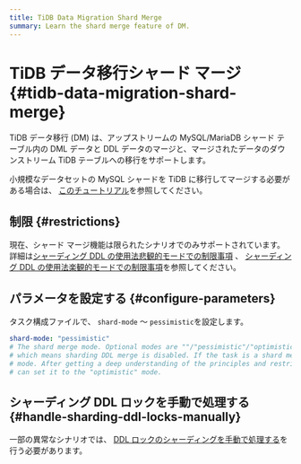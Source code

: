 ```yaml
---
title: TiDB Data Migration Shard Merge
summary: Learn the shard merge feature of DM.
---
```


# TiDB データ移行シャード マージ {#tidb-data-migration-shard-merge}

TiDB データ移行 (DM) は、アップストリームの MySQL/MariaDB シャード テーブル内の DML データと DDL データのマージと、マージされたデータのダウンストリーム TiDB テーブルへの移行をサポートします。

小規模なデータセットの MySQL シャードを TiDB に移行してマージする必要がある場合は、 [<a href="/migrate-small-mysql-shards-to-tidb.md">このチュートリアル</a>](/migrate-small-mysql-shards-to-tidb.md)を参照してください。

## 制限 {#restrictions}

現在、シャード マージ機能は限られたシナリオでのみサポートされています。詳細は[<a href="/dm/feature-shard-merge-pessimistic.md#restrictions">シャーディング DDL の使用法悲観的モードでの制限事項</a>](/dm/feature-shard-merge-pessimistic.md#restrictions) 、 [<a href="/dm/feature-shard-merge-optimistic.md#restrictions">シャーディング DDL の使用法楽観的モードでの制限事項</a>](/dm/feature-shard-merge-optimistic.md#restrictions)を参照してください。

## パラメータを設定する {#configure-parameters}

タスク構成ファイルで、 `shard-mode` ～ `pessimistic`を設定します。

```yaml
shard-mode: "pessimistic"
# The shard merge mode. Optional modes are ""/"pessimistic"/"optimistic". The "" mode is used by default
# which means sharding DDL merge is disabled. If the task is a shard merge task, set it to the "pessimistic"
# mode. After getting a deep understanding of the principles and restrictions of the "optimistic" mode, you
# can set it to the "optimistic" mode.
```

## シャーディング DDL ロックを手動で処理する {#handle-sharding-ddl-locks-manually}

一部の異常なシナリオでは、 [<a href="/dm/manually-handling-sharding-ddl-locks.md">DDL ロックのシャーディングを手動で処理する</a>](/dm/manually-handling-sharding-ddl-locks.md)を行う必要があります。
